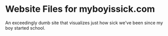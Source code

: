 # Website Files for myboyissick.com

An exceedingly dumb site that visualizes just how sick we've been since my boy started school.
